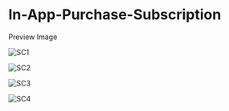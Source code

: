 # In-App-Purchase-Subscription

Preview Image

![SC1](https://github.com/VimalPatel14/In-App-Purchase-Subscription/blob/master/sc1.jpg)

![SC2](https://github.com/VimalPatel14/In-App-Purchase-Subscription/blob/master/sc2.jpg)

![SC3](https://github.com/VimalPatel14/In-App-Purchase-Subscription/blob/master/sc3.jpg)

![SC4](https://github.com/VimalPatel14/In-App-Purchase-Subscription/blob/master/sc4.jpg)
